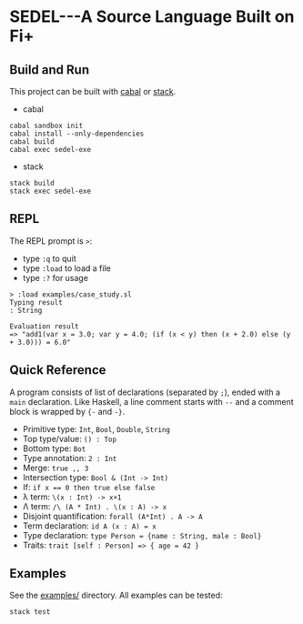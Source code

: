 # SEDEL---A Source Language Built on Fi+

## Build and Run

This project can be built with
[cabal](https://www.haskell.org/cabal/download.html) or
[stack](https://docs.haskellstack.org/en/stable/README/).

* cabal
```
cabal sandbox init
cabal install --only-dependencies
cabal build
cabal exec sedel-exe
```

* stack
```
stack build
stack exec sedel-exe
```

## REPL

The REPL prompt is `>`:
- type `:q` to quit
- type `:load` to load a file
- type `:?` for usage

```
> :load examples/case_study.sl 
Typing result
: String

Evaluation result
=> "add1(var x = 3.0; var y = 4.0; (if (x < y) then (x + 2.0) else (y + 3.0))) = 6.0"
```

## Quick Reference

A program consists of list of declarations (separated by `;`), ended with a `main` declaration.
Like Haskell, a line comment starts with `--` and a comment block is wrapped by
`{-` and `-}`. 

* Primitive type: `Int`, `Bool`, `Double`, `String`
* Top type/value: `() : Top`
* Bottom type: `Bot`
* Type annotation: `2 : Int`
* Merge: `true ,, 3`
* Intersection type: `Bool & (Int -> Int)`
* If: `if x == 0 then true else false`
* λ term: `\(x : Int) -> x+1`
* Λ term: `/\ (A * Int) . \(x : A) -> x`
* Disjoint quantification: `forall (A*Int) . A -> A`
* Term declaration: `id A (x : A) = x`
* Type declaration: `type Person = {name : String, male : Bool}`
* Traits: `trait [self : Person] => { age = 42 }`


## Examples 

See the [examples/](./examples/) directory. All examples can be tested:

```
stack test
```
